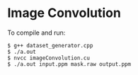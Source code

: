 # Image Convolution

To compile and run:
```
$ g++ dataset_generator.cpp
$ ./a.out
$ nvcc imageConvolution.cu
$ ./a.out input.ppm mask.raw output.ppm
```